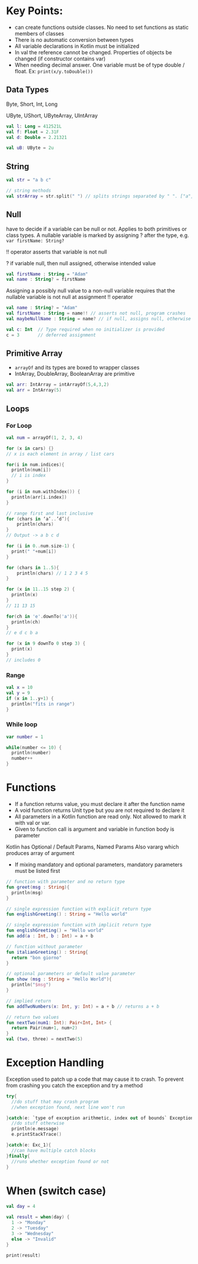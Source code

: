 # Key Points:

- can create functions outside classes. No need to set functions as static members of classes
- There is no automatic conversion between types
- All variable declarations in Kotlin must be initialized
- In val the reference cannot be changed. Properties of objects be changed (if constructor contains var)
- When needing decimal answer. One variable must be of type double / float. Ex: `print(x/y.toDouble())`

## Data Types

Byte, Short, Int, Long

UByte, UShort, UByteArray, UIntArray

```kotlin
val l: Long = 412521L
val f: Float = 2.31F
val d: Double = 2.21321

val uB: UByte = 2u
```

## String

```kotlin
val str = "a b c"

// string methods
val strArray = str.split(" ") // splits strings separated by " ". ["a", "b", "c"]
```

## Null

have to decide if a variable can be null or not. Applies to both primitives or class types. A nullable variable is marked by assigning ? after the type, e.g. `var firstName: String?`

!! operator asserts that variable is not null

? if variable null, then null assigned, otherwise intended value

```kotlin
val firstName : String = "Adam"
val name : String? = firstName
```

Assigning a possibly null value to a non-null variable requires that the nullable variable is not null at assignment !! operator

```kotlin
val name : String? = "Adam"
val firstName : String = name!! // asserts not null, program crashes
val maybeNullName : String = name? // if null, assigns null, otherwise value

val c: Int  // Type required when no initializer is provided
c = 3       // deferred assignment
```
## Primitive Array
- `arrayOf` and its types are boxed to wrapper classes
-  IntArray, DoubleArray, BooleanArray are primitive
```kotlin
val arr: IntArray = intArrayOf(5,4,3,2)
val arr = IntArray(5)
```
## Loops

### For Loop

```kotlin
val num = arrayOf(1, 2, 3, 4)

for (x in cars) {}
// x is each element in array / list cars

for(i in num.indices){
  println(num[i])
  // i is index
}

for (i in num.withIndex()) {
  println(arr[i.index])
}

// range first and last inclusive
for (chars in ‘a’..’d’){
	println(chars)
}
// Output -> a b c d

for (i in 0..num.size-1) {
  print(" "+num[i])
}

for (chars in 1..5){
	println(chars) // 1 2 3 4 5
}

for (x in 11..15 step 2) {
  println(x)
}
// 11 13 15

for(ch in 'e'.downTo('a')){
  println(ch)
}
// e d c b a

for (x in 9 downTo 0 step 3) {
  print(x)
}
// includes 0
```

### Range

```kotlin
val x = 10
val y = 9
if (x in 1..y+1) {
  println("fits in range")
}
```

### While loop

```kotlin
var number = 1

while(number <= 10) {
  println(number)
  number++
}
```

# Functions

- If a function returns value, you must declare it after the function name
- A void function returns Unit type but you are not required to declare it
- All parameters in a Kotlin function are read only. Not allowed to mark it with val or var.
- Given to function call is argument and variable in function body is parameter

Kotlin has Optional / Default Params, Named Params
Also vararg which produces array of argument

- If mixing mandatory and optional parameters, mandatory parameters must be listed first

```kotlin
// function with parameter and no return type
fun greet(msg : String){
  println(msg)
}

// single expression function with explicit return type
fun englishGreeting() : String = "Hello world"

// single expression function with implicit return type
fun englishGreeting() = "Hello world"
fun add(a : Int, b : Int) = a + b

// function without parameter
fun italianGreeting() : String{
  return "bon giorno"
}

// optional parameters or default value parameter
fun show (msg : String = "Hello World"){
  println("$msg")
}

// implied return
fun addTwoNumbers(x: Int, y: Int) = a + b // returns a + b

// return two values
fun nextTwo(num1: Int): Pair<Int, Int> {
  return Pair(num+1, num+2)
}
val (two, three) = nextTwo(5)
```

# Exception Handling

Exception used to patch up a code that may cause it to crash. To prevent from crashing you catch the exception and try a method

```kotlin
try{
  //do stuff that may crash program
  //when exception found, next line won't run

}catch(e: `type of exception arithmetic, index out of bounds` Exception){
  //do stuff otherwise
  println(e.message)
  e.printStackTrace()

}catch(e: Exc_1){
  //can have multiple catch blocks
}finally{
  //runs whether exception found or not
}
```

# When (switch case)

```kotlin
val day = 4

val result = when(day) {
  1 -> "Monday"
  2 -> "Tuesday"
  3 -> "Wednesday"
  else -> "Invalid"
}

print(result)
```
